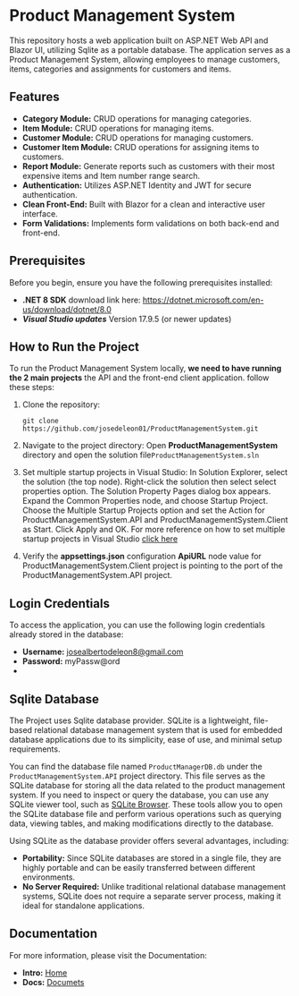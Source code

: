 # Product Management System
This repository hosts a web application built on ASP.NET Web API and Blazor UI, utilizing Sqlite as a portable database. The application serves as a Product Management System, allowing employees to manage customers, items, categories and assignments for customers and items.

## Features
- **Category Module:** CRUD operations for managing categories.
- **Item Module:** CRUD operations for managing items.
- **Customer Module:** CRUD operations for managing customers.
- **Customer Item Module:** CRUD operations for assigning items to customers.
- **Report Module:** Generate reports such as customers with their most expensive items and Item number range search.
- **Authentication:** Utilizes ASP.NET Identity and JWT for secure authentication.
- **Clean Front-End:** Built with Blazor for a clean and interactive user interface.
- **Form Validations:** Implements form validations on both back-end and front-end.
## Prerequisites

Before you begin, ensure you have the following prerequisites installed:

- **.NET 8 SDK**  download link here: https://dotnet.microsoft.com/en-us/download/dotnet/8.0
- ***Visual Studio updates*** Version 17.9.5 (or newer updates)
## How to Run the Project

To run the Product Management System locally, **we need to have running the 2 main projects** the API and the front-end client application. follow these steps:

1. Clone the repository:
   ```
   git clone https://github.com/josedeleon01/ProductManagementSystem.git
   ```
2. Navigate to the project directory: 
    Open **ProductManagementSystem** directory and open the solution file`ProductManagementSystem.sln` 

3. Set multiple startup projects in Visual Studio:
In Solution Explorer, select the solution (the top node). Right-click the solution then select select properties option. 
The Solution Property Pages dialog box appears.
Expand the Common Properties node, and choose Startup Project.
Choose the Multiple Startup Projects option and set the Action for ProductManagementSystem.API and  ProductManagementSystem.Client as Start. Click Apply and OK.
For more reference on how to set multiple startup projects in Visual Studio [click here](https://learn.microsoft.com/en-us/visualstudio/ide/how-to-set-multiple-startup-projects?view=vs-2022)
4. Verify the **appsettings.json** configuration **ApiURL** node value for ProductManagementSystem.Client project is pointing to the port of the ProductManagementSystem.API project.

## Login Credentials

To access the application, you can use the following login credentials already stored in the database:

- **Username:** josealbertodeleon8@gmail.com
- **Password:** myPassw@ord
- 
## Sqlite Database

The Project uses Sqlite database provider. SQLite is a lightweight, file-based relational database management system that is used for embedded database applications due to its simplicity, ease of use, and minimal setup requirements.

You can find the database file named `ProductManagerDB.db` under the `ProductManagementSystem.API` project directory. This file serves as the SQLite database for storing all the data related to the product management system. If you need to inspect or query the database, you can use any SQLite viewer tool, such as [SQLite Browser](https://sqlitebrowser.org). These tools allow you to open the SQLite database file and perform various operations such as querying data, viewing tables, and making modifications directly to the database.

Using SQLite as the database provider offers several advantages, including:
- **Portability:** Since SQLite databases are stored in a single file, they are highly portable and can be easily transferred between different environments.
- **No Server Required:** Unlike traditional relational database management systems, SQLite does not require a separate server process, making it ideal for standalone applications.

## Documentation

For more information, please visit the Documentation:

- **Intro:** [Home](https://josedeleon01.github.io/ProductManagementSystem/index.html)
- **Docs:** [Documets](https://josedeleon01.github.io/ProductManagementSystem/api/ProductManagementSystem.Domain.CustomerItems.CustomerItem.html)






